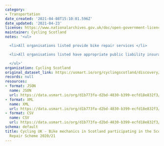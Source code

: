 ```yaml
---
category:
- Transportation
date_created: '2021-04-08T15:10:01.596Z'
date_updated: '2021-04-23'
license: https://www.nationalarchives.gov.uk/doc/open-government-licence/version/3/
maintainer: Cycling Scotland
notes: '<ul>

  <li>All organisations listed provide bike repair services </li>

  <li>All organisations listed have appropriate public liability insurance in place</li>

  </ul>'
organization: Cycling Scotland
original_dataset_link: https://usmart.io/org/cyclingscotland/discovery/discovery-view-detail/a0f61e40-cdff-4f2c-85e6-5245d1980b9b
records: null
resources:
- format: JSON
  name: JSON
  url: https://data.usmart.io/org/d1b773fa-d2bd-4830-b399-ecfd18e832f3/resource?resourceGUID=0473e05d-8f43-4b5f-9694-c307b79178ab
- format: XML
  name: XML
  url: https://data.usmart.io/org/d1b773fa-d2bd-4830-b399-ecfd18e832f3/resource?resourceGUID=0e015863-3700-4c04-954a-79c74dc7f6b9
- format: CSV
  name: CSV
  url: https://data.usmart.io/org/d1b773fa-d2bd-4830-b399-ecfd18e832f3/resource?resourceGUID=b9a4e147-2393-4cf4-a1c6-1228053cbc76
schema: default
title: Cycling UK - Bike mechanics in Scotland participating in the Scotland Cycle
  Repair Scheme 2020/21
---
```

